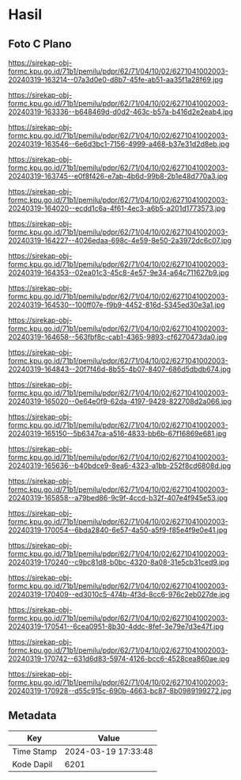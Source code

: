 # Hasil

## Foto C Plano

https://sirekap-obj-formc.kpu.go.id/71b1/pemilu/pdpr/62/71/04/10/02/6271041002003-20240319-163214--07a3d0e0-d8b7-45fe-ab51-aa35f1a28f69.jpg

https://sirekap-obj-formc.kpu.go.id/71b1/pemilu/pdpr/62/71/04/10/02/6271041002003-20240319-163336--b648469d-d0d2-463c-b57a-b416d2e2eab4.jpg

https://sirekap-obj-formc.kpu.go.id/71b1/pemilu/pdpr/62/71/04/10/02/6271041002003-20240319-163546--6e6d3bc1-7156-4999-a468-b37e31d2d8eb.jpg

https://sirekap-obj-formc.kpu.go.id/71b1/pemilu/pdpr/62/71/04/10/02/6271041002003-20240319-163745--e0f8f426-e7ab-4b6d-99b8-2b1e48d770a3.jpg

https://sirekap-obj-formc.kpu.go.id/71b1/pemilu/pdpr/62/71/04/10/02/6271041002003-20240319-164020--ecdd1c6a-4f61-4ec3-a6b5-a201d1773573.jpg

https://sirekap-obj-formc.kpu.go.id/71b1/pemilu/pdpr/62/71/04/10/02/6271041002003-20240319-164227--4026edaa-698c-4e59-8e50-2a3972dc6c07.jpg

https://sirekap-obj-formc.kpu.go.id/71b1/pemilu/pdpr/62/71/04/10/02/6271041002003-20240319-164353--02ea01c3-45c8-4e57-9e34-a64c711627b9.jpg

https://sirekap-obj-formc.kpu.go.id/71b1/pemilu/pdpr/62/71/04/10/02/6271041002003-20240319-164530--100ff07e-f9b9-4452-816d-5345ed30e3a1.jpg

https://sirekap-obj-formc.kpu.go.id/71b1/pemilu/pdpr/62/71/04/10/02/6271041002003-20240319-164658--563fbf8c-cab1-4365-9893-cf6270473da0.jpg

https://sirekap-obj-formc.kpu.go.id/71b1/pemilu/pdpr/62/71/04/10/02/6271041002003-20240319-164843--20f7f46d-8b55-4b07-8407-686d5dbdb674.jpg

https://sirekap-obj-formc.kpu.go.id/71b1/pemilu/pdpr/62/71/04/10/02/6271041002003-20240319-165020--0e64e0f9-62da-4197-9428-822708d2a066.jpg

https://sirekap-obj-formc.kpu.go.id/71b1/pemilu/pdpr/62/71/04/10/02/6271041002003-20240319-165150--5b6347ca-a516-4833-bb6b-67f16869e681.jpg

https://sirekap-obj-formc.kpu.go.id/71b1/pemilu/pdpr/62/71/04/10/02/6271041002003-20240319-165636--b40bdce9-8ea6-4323-a1bb-252f8cd6808d.jpg

https://sirekap-obj-formc.kpu.go.id/71b1/pemilu/pdpr/62/71/04/10/02/6271041002003-20240319-165858--a79bed86-9c9f-4ccd-b32f-407e4f945e53.jpg

https://sirekap-obj-formc.kpu.go.id/71b1/pemilu/pdpr/62/71/04/10/02/6271041002003-20240319-170054--6bda2840-6e57-4a50-a5f9-f85e4f9e0e41.jpg

https://sirekap-obj-formc.kpu.go.id/71b1/pemilu/pdpr/62/71/04/10/02/6271041002003-20240319-170240--c9bc81d8-b0bc-4320-8a08-31e5cb31ced9.jpg

https://sirekap-obj-formc.kpu.go.id/71b1/pemilu/pdpr/62/71/04/10/02/6271041002003-20240319-170409--ed3010c5-474b-4f3d-8cc6-976c2eb027de.jpg

https://sirekap-obj-formc.kpu.go.id/71b1/pemilu/pdpr/62/71/04/10/02/6271041002003-20240319-170541--6cea0951-8b30-4ddc-8fef-3e79e7d3e47f.jpg

https://sirekap-obj-formc.kpu.go.id/71b1/pemilu/pdpr/62/71/04/10/02/6271041002003-20240319-170742--631d6d83-5974-4126-bcc6-4528cea860ae.jpg

https://sirekap-obj-formc.kpu.go.id/71b1/pemilu/pdpr/62/71/04/10/02/6271041002003-20240319-170928--d55c915c-690b-4663-bc87-8b0989199272.jpg


## Metadata

| Key        | Value               |
| ---------- | ------------------- |
| Time Stamp | 2024-03-19 17:33:48 |
| Kode Dapil | 6201                |



